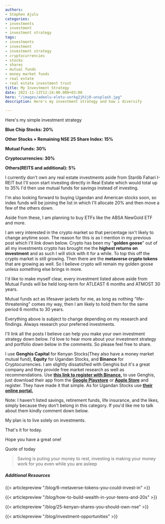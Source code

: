 ```yaml
---
authors:
- Stephen Ajulu
categories:
- investments
- investment
- investment strategy
tags:
- investments
- investment
- investment strategy
- cryptocurrencies
- stocks
- shares
- mutual funds
- money market funds
- real estate
- real estate investment trust
title: My Investment Strategy
date: 2021-11-13T12:24:00.000+03:00
hero: "/images/adeolu-eletu-unrkg2jh1j0-unsplash.jpg"
description: Here's my investment strategy and how i diversify

---
```

Here's my simple investment strategy

**Blue Chip Stocks: 20%**

**Other Stocks + Remaining NSE 25 Share Index: 15%**

**Mutual Funds: 30%**

**Cryptocurrencies: 30%**

**Others(REITS and additional): 5%**

I currently don't own any real estate investments aside from Stanlib Fahari I-REIT but I'll soon start investing directly in Real Estate which would total up to 35% I'd then use mutual funds for savings instead of investing.

I'm also looking forward to buying Ugandan and American stocks soon, so index funds will be joining the list in which I'll allocate 20% and then move a few of the others down.

Aside from these, I am planning to buy ETFs like the ABSA NewGold ETF and more.

I am very interested in the crypto market so that percentage isn't likely to change anytime soon. The reason for this is as I mention in my previous post which I'll link down below. Crypto has been my "**golden goose**" out of all my investments crypto has brought me the **highest returns on investment** and as such I will stick with it for a while. To top this off the crypto market is still growing. Then there are the **metaverse crypto tokens** that are growing as well. So I believe crypto will remain my golden goose unless something else brings in more.

I'd like to make myself clear, every investment listed above aside from Mutual Funds will be held long-term for ATLEAST 6 months and ATMOST 30 years.

Mutual funds act as lifesaver jackets for me, as long as nothing "life-threatening" comes my way, then I am likely to hold them for the same period 6 months to 30 years.

Everything above is subject to change depending on my research and findings. Always research your preferred investments.

I'll link all the posts I believe can help you make your own investment strategy down below. I'd love to hear more about your investment strategy and portfolio down below in the comments. So please feel free to share.

I use **Genghis Capital** for Kenyan Stocks(They also have a money market mutual fund), **Equity** for Ugandan Stocks, and **Binance** for Cryptocurrencies. I am slightly dissatisfied with Genghis but it's a great company and they provide free market research as well as recommendations. Use [**this link to register with Binance**](https://accounts.binance.com/en/register?ref=CL2JFAB6)**,** to use Genghis, just download their app from the [**Google Playstore**](http://bit.ly/GKuzeAndroid) or [**Apple Store**](http://bit.ly/GKuzeIOS) and register. They have made it that simple. As for Ugandan Stocks use [**their online portal.**](https://scd.use.or.ug/)

Note: I haven't listed savings, retirement funds, life insurance, and the likes, simply because they don't belong in this category. If you'd like me to talk about them kindly comment down below.

My plan is to live solely on investments. 

That's it for today.

Hope you have a great one!

Quote of today

> Saving is puting your money to rest, investing is making your money work for you even while you are asleep

##### Additional Resources

{{< articlepreview "/blog/6-metaverse-tokens-you-could-invest-in" >}}

{{< articlepreview "/blog/how-to-build-wealth-in-your-teens-and-20s" >}}

{{< articlepreview "/blog/25-kenyan-shares-you-should-own-nse" >}}

{{< articlepreview "/blog/investment-opportunities" >}}